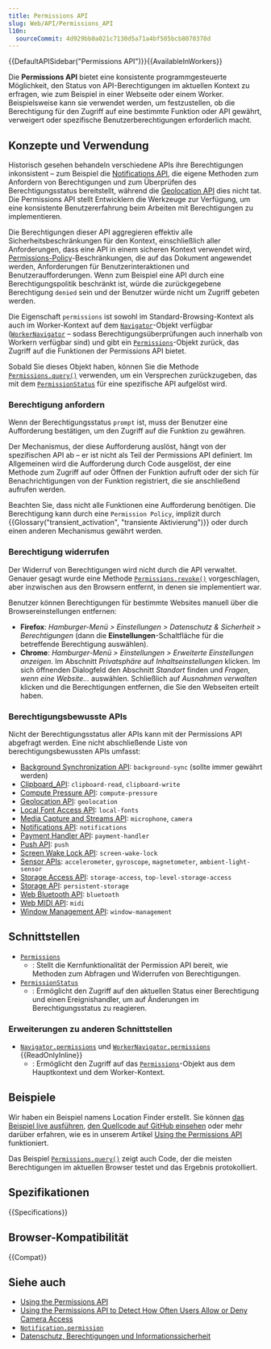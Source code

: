 ```yaml
---
title: Permissions API
slug: Web/API/Permissions_API
l10n:
  sourceCommit: 4d929bb0a021c7130d5a71a4bf505bcb8070378d
---
```


{{DefaultAPISidebar("Permissions API")}}{{AvailableInWorkers}}

Die **Permissions API** bietet eine konsistente programmgesteuerte Möglichkeit, den Status von API-Berechtigungen im aktuellen Kontext zu erfragen, wie zum Beispiel in einer Webseite oder einem Worker. Beispielsweise kann sie verwendet werden, um festzustellen, ob die Berechtigung für den Zugriff auf eine bestimmte Funktion oder API gewährt, verweigert oder spezifische Benutzerberechtigungen erforderlich macht.

## Konzepte und Verwendung

Historisch gesehen behandeln verschiedene APIs ihre Berechtigungen inkonsistent – zum Beispiel die [Notifications API](/de/docs/Web/API/Notifications_API), die eigene Methoden zum Anfordern von Berechtigungen und zum Überprüfen des Berechtigungsstatus bereitstellt, während die [Geolocation API](/de/docs/Web/API/Geolocation) dies nicht tat. Die Permissions API stellt Entwicklern die Werkzeuge zur Verfügung, um eine konsistente Benutzererfahrung beim Arbeiten mit Berechtigungen zu implementieren.

Die Berechtigungen dieser API aggregieren effektiv alle Sicherheitsbeschränkungen für den Kontext, einschließlich aller Anforderungen, dass eine API in einem sicheren Kontext verwendet wird, [Permissions-Policy](/de/docs/Web/HTTP/Reference/Headers/Permissions-Policy)-Beschränkungen, die auf das Dokument angewendet werden, Anforderungen für Benutzerinteraktionen und Benutzeraufforderungen. Wenn zum Beispiel eine API durch eine Berechtigungspolitik beschränkt ist, würde die zurückgegebene Berechtigung `denied` sein und der Benutzer würde nicht um Zugriff gebeten werden.

Die Eigenschaft `permissions` ist sowohl im Standard-Browsing-Kontext als auch im Worker-Kontext auf dem [`Navigator`](/de/docs/Web/API/Navigator)-Objekt verfügbar ([`WorkerNavigator`](/de/docs/Web/API/WorkerNavigator) – sodass Berechtigungsüberprüfungen auch innerhalb von Workern verfügbar sind) und gibt ein [`Permissions`](/de/docs/Web/API/Permissions)-Objekt zurück, das Zugriff auf die Funktionen der Permissions API bietet.

Sobald Sie dieses Objekt haben, können Sie die Methode [`Permissions.query()`](/de/docs/Web/API/Permissions/query) verwenden, um ein Versprechen zurückzugeben, das mit dem [`PermissionStatus`](/de/docs/Web/API/PermissionStatus) für eine spezifische API aufgelöst wird.

### Berechtigung anfordern

Wenn der Berechtigungsstatus `prompt` ist, muss der Benutzer eine Aufforderung bestätigen, um den Zugriff auf die Funktion zu gewähren.

Der Mechanismus, der diese Aufforderung auslöst, hängt von der spezifischen API ab – er ist nicht als Teil der Permissions API definiert. Im Allgemeinen wird die Aufforderung durch Code ausgelöst, der eine Methode zum Zugriff auf oder Öffnen der Funktion aufruft oder der sich für Benachrichtigungen von der Funktion registriert, die sie anschließend aufrufen werden.

Beachten Sie, dass nicht alle Funktionen eine Aufforderung benötigen. Die Berechtigung kann durch eine `Permission Policy`, implizit durch {{Glossary("transient_activation", "transiente Aktivierung")}} oder durch einen anderen Mechanismus gewährt werden.

### Berechtigung widerrufen

Der Widerruf von Berechtigungen wird nicht durch die API verwaltet. Genauer gesagt wurde eine Methode [`Permissions.revoke()`](/de/docs/Web/API/Permissions/revoke) vorgeschlagen, aber inzwischen aus den Browsern entfernt, in denen sie implementiert war.

Benutzer können Berechtigungen für bestimmte Websites manuell über die Browsereinstellungen entfernen:

- **Firefox**: _Hamburger-Menü > Einstellungen > Datenschutz & Sicherheit > Berechtigungen_ (dann die **Einstellungen**-Schaltfläche für die betreffende Berechtigung auswählen).
- **Chrome**: _Hamburger-Menü > Einstellungen > Erweiterte Einstellungen anzeigen_. Im Abschnitt _Privatsphäre_ auf _Inhaltseinstellungen_ klicken. Im sich öffnenden Dialogfeld den Abschnitt _Standort_ finden und _Fragen, wenn eine Website…_ auswählen. Schließlich auf _Ausnahmen verwalten_ klicken und die Berechtigungen entfernen, die Sie den Webseiten erteilt haben.

### Berechtigungsbewusste APIs

Nicht der Berechtigungsstatus aller APIs kann mit der Permissions API abgefragt werden. Eine nicht abschließende Liste von berechtigungsbewussten APIs umfasst:

- [Background Synchronization API](/de/docs/Web/API/Background_Synchronization_API): `background-sync` (sollte immer gewährt werden)
- [Clipboard_API](/de/docs/Web/API/Clipboard_API#security_considerations): `clipboard-read`, `clipboard-write`
- [Compute Pressure API](/de/docs/Web/API/Compute_Pressure_API): `compute-pressure`
- [Geolocation API](/de/docs/Web/API/Geolocation_API#security_considerations): `geolocation`
- [Local Font Access API](/de/docs/Web/API/Local_Font_Access_API): `local-fonts`
- [Media Capture and Streams API](/de/docs/Web/API/Media_Capture_and_Streams_API): `microphone`, `camera`
- [Notifications API](/de/docs/Web/API/Notifications_API): `notifications`
- [Payment Handler API](/de/docs/Web/API/Payment_Handler_API): `payment-handler`
- [Push API](/de/docs/Web/API/Push_API): `push`
- [Screen Wake Lock API](/de/docs/Web/API/Screen_Wake_Lock_API): `screen-wake-lock`
- [Sensor APIs](/de/docs/Web/API/Sensor_APIs): `accelerometer`, `gyroscope`, `magnetometer`, `ambient-light-sensor`
- [Storage Access API](/de/docs/Web/API/Storage_Access_API): `storage-access`, `top-level-storage-access`
- [Storage API](/de/docs/Web/API/Storage_API): `persistent-storage`
- [Web Bluetooth API](/de/docs/Web/API/Web_Bluetooth_API): `bluetooth`
- [Web MIDI API](/de/docs/Web/API/Web_MIDI_API): `midi`
- [Window Management API](/de/docs/Web/API/Window_Management_API): `window-management`

## Schnittstellen

- [`Permissions`](/de/docs/Web/API/Permissions)
  - : Stellt die Kernfunktionalität der Permission API bereit, wie Methoden zum Abfragen und Widerrufen von Berechtigungen.
- [`PermissionStatus`](/de/docs/Web/API/PermissionStatus)
  - : Ermöglicht den Zugriff auf den aktuellen Status einer Berechtigung und einen Ereignishandler, um auf Änderungen im Berechtigungsstatus zu reagieren.

### Erweiterungen zu anderen Schnittstellen

- [`Navigator.permissions`](/de/docs/Web/API/Navigator/permissions) und [`WorkerNavigator.permissions`](/de/docs/Web/API/WorkerNavigator/permissions) {{ReadOnlyInline}}
  - : Ermöglicht den Zugriff auf das [`Permissions`](/de/docs/Web/API/Permissions)-Objekt aus dem Hauptkontext und dem Worker-Kontext.

## Beispiele

Wir haben ein Beispiel namens Location Finder erstellt. Sie können [das Beispiel live ausführen](https://chrisdavidmills.github.io/location-finder-permissions-api/), [den Quellcode auf GitHub einsehen](https://github.com/chrisdavidmills/location-finder-permissions-api/tree/gh-pages) oder mehr darüber erfahren, wie es in unserem Artikel [Using the Permissions API](/de/docs/Web/API/Permissions_API/Using_the_Permissions_API) funktioniert.

Das Beispiel [`Permissions.query()`](/de/docs/Web/API/Permissions/query#test_support_for_various_permissions) zeigt auch Code, der die meisten Berechtigungen im aktuellen Browser testet und das Ergebnis protokolliert.

## Spezifikationen

{{Specifications}}

## Browser-Kompatibilität

{{Compat}}

## Siehe auch

- [Using the Permissions API](/de/docs/Web/API/Permissions_API/Using_the_Permissions_API)
- [Using the Permissions API to Detect How Often Users Allow or Deny Camera Access](https://blog.addpipe.com/using-permissions-api-to-detect-getusermedia-responses/)
- [`Notification.permission`](/de/docs/Web/API/Notification/permission_static)
- [Datenschutz, Berechtigungen und Informationssicherheit](/de/docs/Web/Privacy)
